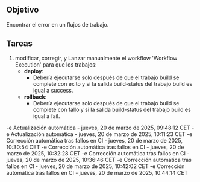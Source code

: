 ## Objetivo

Encontrar el error en un flujos de trabajo.

## Tareas

1. modificar, corregir, y Lanzar manualmente el workflow 'Workflow Execution' para que los trabajos:
     - **deploy**:       
       - Debería ejecutarse solo después de que el trabajo build se complete con éxito y si la salida build-status del trabajo build es igual a success.
     - **rollback**:       
       - Debería ejecutarse solo después de que el trabajo build se complete con fallo y si la salida build-status del trabajo build es igual a fail.
         

-e 
Actualización automática - jueves, 20 de marzo de 2025, 09:48:12 CET
-e 
Actualización automática - jueves, 20 de marzo de 2025, 10:11:23 CET
-e 
Corrección automática tras fallos en CI - jueves, 20 de marzo de 2025, 10:30:54 CET
-e 
Corrección automática tras fallos en CI - jueves, 20 de marzo de 2025, 10:32:28 CET
-e 
Corrección automática tras fallos en CI - jueves, 20 de marzo de 2025, 10:36:46 CET
-e 
Corrección automática tras fallos en CI - jueves, 20 de marzo de 2025, 10:42:02 CET
-e 
Corrección automática tras fallos en CI - jueves, 20 de marzo de 2025, 10:44:14 CET

